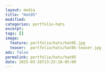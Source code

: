 ```yaml
---
layout: media
title: "Hat05"
modified:
categories: portfolio-hats
excerpt:
tags: []
image:
  feature: portfolio/hats/hat05.jpg
  teaser:  portfolio/hats/hat05-teaser.jpg
ads: false
permalink: portfolio/hats/hat05
date: 2015-03-26T23:25:18-05:00
---
```


